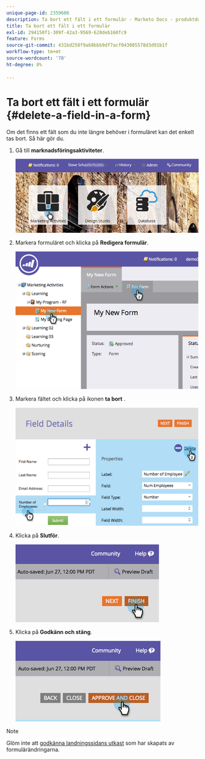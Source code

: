 ```yaml
---
unique-page-id: 2359606
description: Ta bort ett fält i ett formulär - Marketo Docs - produktdokumentation
title: Ta bort ett fält i ett formulär
exl-id: 294150f1-309f-42a3-9569-628deb160fc9
feature: Forms
source-git-commit: 431bd258f9a68bbb9df7acf043085578d3d91b1f
workflow-type: tm+mt
source-wordcount: '78'
ht-degree: 0%

---
```


# Ta bort ett fält i ett formulär {#delete-a-field-in-a-form}

Om det finns ett fält som du inte längre behöver i formuläret kan det enkelt tas bort. Så här gör du.

1. Gå till **marknadsföringsaktiviteter**.

   ![](assets/login-marketing-activities-2.png)

1. Markera formuläret och klicka på **Redigera formulär**.

   ![](assets/image2014-9-15-15-3a43-3a36.png)

1. Markera fältet och klicka på ikonen **ta bort** .

   ![](assets/image2014-9-15-15-3a43-3a54.png)

1. Klicka på **Slutför**.

   ![](assets/image2014-9-15-15-3a44-3a16.png)

1. Klicka på **Godkänn och stäng**.

   ![](assets/image2014-9-15-15-3a44-3a28.png)

>[!NOTE]
>
>Glöm inte att [godkänna landningssidans utkast](/help/marketo/product-docs/demand-generation/landing-pages/understanding-landing-pages/approve-unapprove-or-delete-a-landing-page.md) som har skapats av formulärändringarna.
